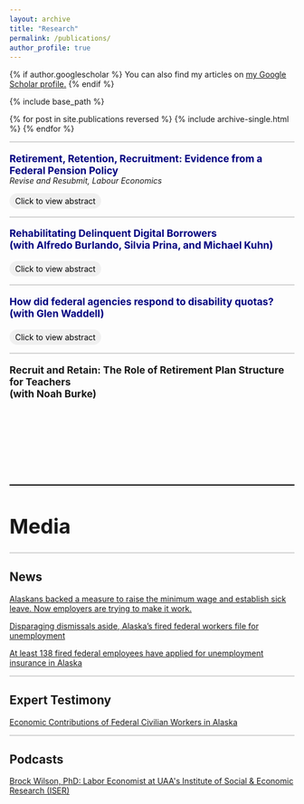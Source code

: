 ```yaml
---
layout: archive
title: "Research"
permalink: /publications/
author_profile: true
---
```


<style>
img {
    max-width: 80%;
    width: auto;
    height: auto;
    vertical-align: middle;
    border: 0;
    display:flex;
    align-items: center;
}

h1 {
  font-size: 2.563em
}

</style>

{% if author.googlescholar %}
  You can also find my articles on <u><a href="{{author.googlescholar}}">my Google Scholar profile</a>.</u>
{% endif %}

{% include base_path %}

{% for post in site.publications reversed %}
  {% include archive-single.html %}
{% endfor %}

<!-- %%%%%%%%%%%%%%%%%%%%%%%%%%%%%%%%%%%%%%%%%%%%%%%%%%%%%%%%%%% -->

<hr style="border: none; height: 2px; background-color: #D3D3D3;">

<p style="font-size: 1.25em; text-decoration: none; font-weight: bold; margin-bottom: -15px"> 
  <a href="http://brockmwilson.github.io/files/Wilson-RetirementRetentionRecruitment.pdf" style="text-decoration: none; color: navy;">
    Retirement, Retention, Recruitment: Evidence from a Federal Pension Policy
  </a>
</p>

<p style="font-size: 6; font-style: italic;"> Revise and Resubmit, Labour Economics</p>

<!-- Dropdown for the Abstract and Image -->
<details>
  <summary style="font-size: 1em; font-weight: normal; cursor: pointer; 
          display: inline-block; 
          border: 0px; border-radius: 15px; 
          padding: 5px 10px; background-color: #f0f0f0; 
          color: black; transition: all 0.3s ease;">
    Click to view abstract
  </summary>

  <!-- Box around abstract when expanded -->
  <div style="border: 2px solid #ccc; border-radius: 10px; padding: 15px; margin-top: 10px;">
    <p style="font-size: 1em; margin-top: 10px;"> 
      I exploit a policy change for U.S. federal workers’ pension benefits to estimate the effect of pension generosity on worker retirement, retention, and recruitment. The policy increased pensions by 16-25%. I find there is a 30.3% decrease in job quits for permanent workers. However, there is little evidence that pension generosity has an effect on new hires. This suggests salience may play a role in how workers value pensions. Additionally, I find a large heterogeneous labor supply response to pension generosity. Altogether, this shows that pension generosity is effective in retaining workers and may have important implications for workforce planning.
    </p>

  <img src="images/pension-labor-outcomes2.jpg" alt="Pension Labor Outcomes" style="max-width: 100%; height: auto; margin-top: 10px;">
  </div>
</details>

<!-- %%%%%%%%%%%%%%%%%%%%%%%%%%%%%%%%%%%%%%%%%%%%%%%%%%%%%%%%%%% -->

<hr style="border: none; height: 2px; background-color: #D3D3D3;">

<p style="font-size: 1.25em; text-decoration: none; font-weight: bold; margin-bottom: 0px">
  <a href="http://brockmwilson.github.io/files/BKPW_20250524.pdf" style="text-decoration: none; color: navy;">
    Rehabilitating Delinquent Digital Borrowers<br>
    (with Alfredo Burlando, Silvia Prina, and Michael Kuhn)
  </a>
</p>

<div style="height: 1.3em;"></div>

<!-- Dropdown for the Abstract and Image -->
<details>
  <summary style="font-size: 1em; font-weight: normal; cursor: pointer; 
          display: inline-block; 
          border: 0px; border-radius: 15px; 
          padding: 5px 10px; background-color: #f0f0f0; 
          color: black; transition: all 0.3s ease;">
    Click to view abstract
  </summary>

  <!-- Box around abstract when expanded -->
  <div style="border: 2px solid #ccc; border-radius: 10px; padding: 15px; margin-top: 10px;">
    <p style="font-size: 1em; margin-top: 10px;"> 
      We partner with a digital lender in Africa to examine how offering delinquent digital borrowers a strategy to repay their overdue loan (payment plan) and the possibility of regaining access to future credit (renewed eligibility) affects repayment behavior and welfare. The payment plan significantly increases repayment, settlement, and re-borrowing, while eligibility alone has no effect. Although the payment plan has no impact on welfare, the eligibility treatment raises stress and perceived financial insecurity. Our analysis suggests that impatience, time inconsistency, and liquidity constraints could play a role in explaining our results.
    </p>

  <img src="images/repayment-behavior.jpg" alt="Repayment behavior" style="max-width: 100%; height: auto; margin-top: 10px;">
  </div>
</details>

<!-- %%%%%%%%%%%%%%%%%%%%%%%%%%%%%%%%%%%%%%%%%%%%%%%%%%%%%%%%%%% -->

<!-- <hr style="border: none; height: 2px; background-color: #D3D3D3;">

<p style="font-size: 1.25em; text-decoration: none; font-weight: bold; margin-bottom: -15px"> 
Rehabilitating Delinquent Digital Borrowers<br>
(with Alfredo Burlando, Silvia Prina, and Michael Kuhn)
</p>

<p style="font-size: 6; font-style: italic;"> Under Review</p> -->

<!-- %%%%%%%%%%%%%%%%%%%%%%%%%%%%%%%%%%%%%%%%%%%%%%%%%%%%%%%%%%% -->


<hr style="border: none; height: 2px; background-color: #D3D3D3;">

<p style="font-size: 1.25em; text-decoration: none; font-weight: bold; margin-bottom: 0px">
  <a href="http://brockmwilson.github.io/files/Waddell-Wilson_Disability-Mandates_20250714.pdf" style="text-decoration: none; color: navy;">
    How did federal agencies respond to disability quotas?<br>
    (with Glen Waddell)
  </a>
</p>

<div style="height: 1.3em;"></div>

<!-- Dropdown for the Abstract and Image -->
<details>
  <summary style="font-size: 1em; font-weight: normal; cursor: pointer; 
          display: inline-block; 
          border: 0px; border-radius: 15px; 
          padding: 5px 10px; background-color: #f0f0f0; 
          color: black; transition: all 0.3s ease;">
    Click to view abstract
  </summary>

  <!-- Box around abstract when expanded -->
  <div style="border: 2px solid #ccc; border-radius: 10px; padding: 15px; margin-top: 10px;">
    <p style="font-size: 1em; margin-top: 10px;"> 
We study the rollout of two disability related policies that intended to increase representation in the U.S. federal workforce&mdash;an executive order to increase employment across all agencies, and a second that mandated quotas be met at each agency. The first of these is followed by a large increase in disability employment. At lower-pay positions, increases in representation are largely through hiring, while at higher-pay positions increases are through updating disability statuses. However, with the quota introduction we find evidence that agencies target the minimum threshold&mdash;this lead to declines in disability representation at agencies that were already in compliance.
    </p>

  <img src="images/disability-mandates.png" alt="" style="max-width: 100%; height: auto; margin-top: 10px;">
  </div>
</details>

<!-- %%%%%%%%%%%%%%%%%%%%%%%%%%%%%%%%%%%%%%%%%%%%%%%%%%%%%%%%%%% -->

<hr style="border: none; height: 2px; background-color: #D3D3D3;">

<p style="font-size: 1.25em; text-decoration: none; font-weight: bold; margin-bottom: 150px;"> Recruit and Retain: The Role of Retirement Plan Structure for Teachers<br> 
(with Noah Burke) </p>

<!-- <p style="font-size: 6; font-style: italic;"> Available upon request</p> -->

<hr style="border: none; height: 2px; background-color: black;">

<h1>Media</h1>

<hr style="border: none; height: 2px; background-color: #D3D3D3;">

<h2>News</h2>

<a href = "https://www.adn.com/business-economy/2024/12/25/alaskans-backed-a-measure-to-raise-the-minimum-wage-and-establish-sick-leave-now-employers-are-trying-to-make-it-work/">Alaskans backed a measure to raise the minimum wage and establish sick leave. Now employers are trying to make it work.</a>

<a href = "https://alaskapublic.org/news/politics/2025-03-13/disparaging-dismissals-aside-alaskas-fired-federal-workers-file-for-unemployment">Disparaging dismissals aside, Alaska’s fired federal workers file for unemployment</a>

<a href = "https://www.adn.com/politics/2025/03/13/138-fired-federal-employees-have-applied-for-unemployment-insurance-in-alaska/">At least 138 fired federal employees have applied for unemployment insurance in Alaska</a>

<hr style="border: none; height: 2px; background-color: #D3D3D3;">

<h2>Expert Testimony</h2>

<a href = "https://www.akleg.gov/basis/Meeting/Detail?Meeting=HJUD%202025-03-12%2013:00:00#tab4_4e">Economic Contributions of Federal Civilian Workers in Alaska</a>

<hr style="border: none; height: 2px; background-color: #D3D3D3;">

<h2>Podcasts</h2>

<a href = "https://open.spotify.com/episode/324MZgkEknAlgD32U3IwCF?si=a34879b3625d4e3b">Brock Wilson, PhD: Labor Economist at UAA's Institute of Social & Economic Research (ISER)</a>



